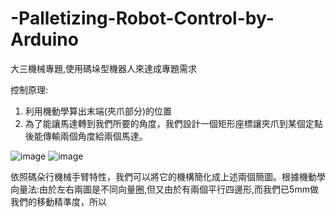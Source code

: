 # -Palletizing-Robot-Control-by-Arduino
大三機械專題,使用碼垛型機器人來達成專題需求

控制原理:
1.	利用機動學算出末端(夾爪部分)的位置
2.	為了能讓馬達轉到我們所要的角度，我們設計一個矩形座標讓夾爪到某個定點後能傳輸兩個角度給兩個馬達。

![image](https://user-images.githubusercontent.com/80392504/166496154-04a080a4-457e-47b6-baa6-70865a2ccd76.png) 
![image](https://user-images.githubusercontent.com/80392504/166496188-7e3116a4-0c56-44df-86f3-a2a8f6305cdd.png)

依照碼朵行機械手臂特性，我們可以將它的機構簡化成上述兩個簡圖。根據機動學向量法:由於左右兩圖是不同向量圈,但又由於有兩個平行四邊形,而我們已5mm做我們的移動精準度，所以
